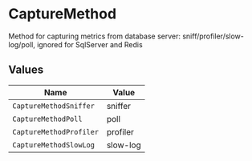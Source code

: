 # CaptureMethod

Method for capturing metrics from database server: sniff/profiler/slow-log/poll, ignored for SqlServer and Redis


## Values

| Name                    | Value                   |
| ----------------------- | ----------------------- |
| `CaptureMethodSniffer`  | sniffer                 |
| `CaptureMethodPoll`     | poll                    |
| `CaptureMethodProfiler` | profiler                |
| `CaptureMethodSlowLog`  | slow-log                |